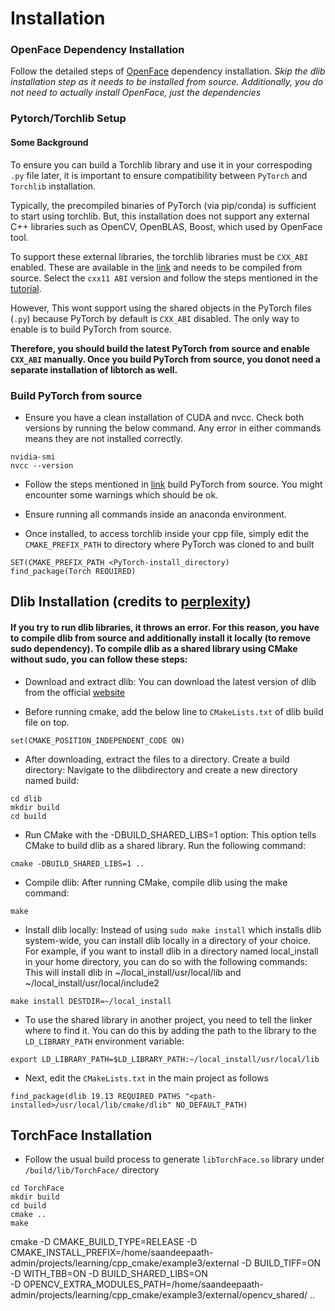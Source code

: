 
# **Installation**

### **OpenFace Dependency Installation**
Follow the detailed steps of [OpenFace](https://github.com/TadasBaltrusaitis/OpenFace/wiki/Unix-Installation#dependency-installation) dependency installation. *Skip the dlib installation step as it needs to be installed from source. Additionally, you do not need to actually install OpenFace, just the dependencies*

### **Pytorch/Torchlib Setup**

#### **Some Background**
To ensure you can build a Torchlib library and use it in your correspoding `.py` file later, it is important to ensure compatibility between `PyTorch` and `Torchlib` installation.

Typically, the precompiled binaries of PyTorch (via pip/conda) is sufficient to start using torchlib. But, this installation does not support any external C++ libraries such as OpenCV, OpenBLAS, Boost, which used by OpenFace tool.

To support these external libraries, the torchlib libraries must be `CXX_ABI` enabled. These are available in the [link](https://pytorch.org/get-started/locally/) and needs to be compiled from source. Select the `cxx11 ABI` version and follow the steps mentioned in the [tutorial](https://pytorch.org/cppdocs/installing.html). 

However, This wont support using the shared objects in the PyTorch files (`.py`) because PyTorch by default is `CXX_ABI` disabled. The only way to enable is to build PyTorch from source. 

**Therefore, you should build the latest PyTorch from source and enable `CXX_ABI` manually. Once you build PyTorch from source, you donot need a separate installation of libtorch as well.**

### **Build PyTorch from source**
* Ensure you have a clean installation of CUDA and nvcc. Check both versions by running the below command. Any error in either commands means they are not installed correctly.
```
nvidia-smi
nvcc --version
```
 

* Follow the steps mentioned in [link](https://github.com/pytorch/pytorch#from-source) build PyTorch from source. You might encounter some warnings which should be ok.

* Ensure running all commands inside an anaconda environment.

* Once installed, to access torchlib inside your cpp file, simply edit the `CMAKE_PREFIX_PATH` to directory where PyTorch was cloned to and built
```
SET(CMAKE_PREFIX_PATH <PyTorch-install_directory)
find_package(Torch REQUIRED)
```

## **Dlib Installation (credits to [perplexity](https://www.perplexity.ai/))**
  #### If you try to run dlib libraries, it throws an error. For this reason, you have to compile dlib from source and additionally install it locally (to remove sudo dependency). To compile dlib as a shared library using CMake  without sudo, you can follow these steps:

  * Download and extract dlib: You can download the latest version of dlib from the official [website](https://github.com/davisking/dlib)
  
  * Before running cmake, add the below line to `CMakeLists.txt` of dlib build file on top.
  ```
  set(CMAKE_POSITION_INDEPENDENT_CODE ON)
  ```

  * After downloading, extract the files to a directory.
  Create a build directory: Navigate to the dlibdirectory and create a new directory named build:

  ```
  cd dlib
  mkdir build
  cd build
  ```

  * Run CMake with the -DBUILD_SHARED_LIBS=1 option: This option tells CMake to build dlib as a shared library. Run the following command:

  ```
  cmake -DBUILD_SHARED_LIBS=1 ..
  ```

  * Compile dlib: After running CMake, compile dlib using the make command:
  ```
  make
  ```

  * Install dlib locally: Instead of using `sudo make install` which installs dlib system-wide, you can install dlib locally in a directory of your choice. For example, if you want to install dlib in a directory named local_install in your home directory, you can do so with the following commands: 
  This will install dlib in ~/local_install/usr/local/lib and ~/local_install/usr/local/include2

  ```
  make install DESTDIR=~/local_install
  ```

  * To use the shared library in another project, you need to tell the linker where to find it. You can do this by adding the path to the library to the `LD_LIBRARY_PATH` environment variable:

  ```
  export LD_LIBRARY_PATH=$LD_LIBRARY_PATH:~/local_install/usr/local/lib
  ```

  * Next, edit the `CMakeLists.txt` in the main project as follows
  ```
  find_package(dlib 19.13 REQUIRED PATHS "<path-installed>/usr/local/lib/cmake/dlib" NO_DEFAULT_PATH)
  ```

## **TorchFace Installation**
* Follow the usual build process to generate `libTorchFace.so` library under `/build/lib/TorchFace/` directory
```
cd TorchFace
mkdir build
cd build
cmake ..
make
```


 cmake -D CMAKE_BUILD_TYPE=RELEASE -D CMAKE_INSTALL_PREFIX=/home/saandeepaath-admin/projects/learning/cpp_cmake/example3/external -D BUILD_TIFF=ON -D WITH_TBB=ON -D BUILD_SHARED_LIBS=ON \
-D OPENCV_EXTRA_MODULES_PATH=/home/saandeepaath-admin/projects/learning/cpp_cmake/example3/external/opencv_shared/ ..


